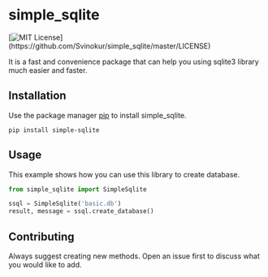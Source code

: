 # simple_sqlite

[![MIT License](https://img.shields.io/apm/l/atomic-design-ui.svg?)](https://github.com/Svinokur/simple_sqlite/master/LICENSE)

It is a fast and convenience package that can help you using sqlite3 library much easier and faster.

## Installation

Use the package manager [pip](https://pip.pypa.io/en/stable/) to install simple_sqlite.

```
pip install simple-sqlite
```

## Usage
This example shows how you can use this library to create database.
```python
from simple_sqlite import SimpleSqlite

ssql = SimpleSqlite('basic.db')
result, message = ssql.create_database()

```

## Contributing
Always suggest creating new methods. Open an issue first to discuss what you would like to add.

